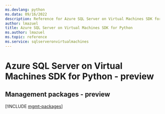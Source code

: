 ```yaml
---
ms.devlang: python
ms.data: 09/16/2022
description: Reference for Azure SQL Server on Virtual Machines SDK for Python
author: lmazuel
title: Azure SQL Server on Virtual Machines SDK for Python
ms.author: lmazuel
ms.topic: reference
ms.service: sqlserveronvirtualmachines
---
```

# Azure SQL Server on Virtual Machines SDK for Python - preview

## Management packages - preview
[!INCLUDE [mgmt-packages](sql-server-on-virtual-machines-mgmt-index.md)]